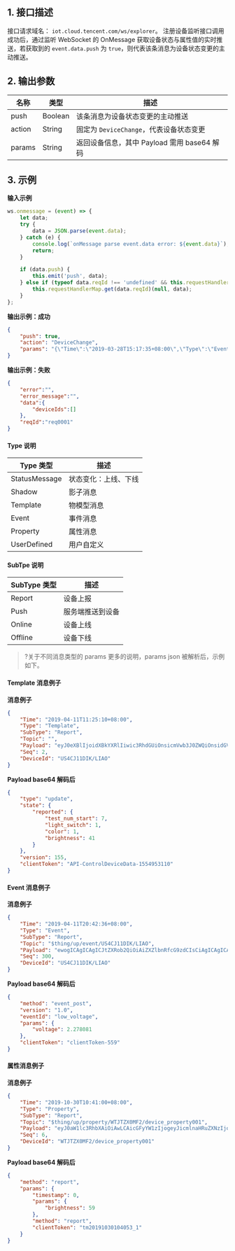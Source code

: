 
## 1. 接口描述
接口请求域名： `iot.cloud.tencent.com/ws/explorer`。
注册设备监听接口调用成功后，通过监听 WebSocket 的 OnMessage 获取设备状态与属性值的实时推送，若获取到的 `event.data.push` 为 `true`，则代表该条消息为设备状态变更的主动推送。

## 2. 输出参数

|名称|类型|描述|
|---|---|---|
|push|Boolean|该条消息为设备状态变更的主动推送|
|action|String|固定为 `DeviceChange`，代表设备状态变更|
|params|String|返回设备信息，其中 Payload 需用 base64 解码|

## 3. 示例

**输入示例**
```js
ws.onmessage = (event) => {
    let data;
    try {
        data = JSON.parse(event.data);
    } catch (e) {
        console.log(`onMessage parse event.data error: ${event.data}`);
        return;
    }

    if (data.push) {
        this.emit('push', data);
    } else if (typeof data.reqId !== 'undefined' && this.requestHandlerMap.has(data.reqId)) {
        this.requestHandlerMap.get(data.reqId)(null, data);
    }
};
```
**输出示例：成功**
```json
{
    "push": true,
    "action": "DeviceChange",
    "params": "{\"Time\":\"2019-03-28T15:17:35+08:00\",\"Type\":\"Event\",\"SubType\":\"Report\",\"Topic\":\"$thing/up/event/LQCSPUNOZ9/testDerive1\",\"Payload\":\"eyJtZXRob2QiOiJldmVudF9wb3N0IiwiY2xpZW50VG9rZW4iOiIxMjMiLCJ2ZXJzaW9uIjoiMS4wIiwiZXZlbnRJZCI6InN0YXR1c19yZXBvcnQiLCJ0aW1lc3RhbXAiOjAsInBhcmFtcyI6eyJzdGF0dXMiOjAsIm1lc3NhZ2UiOiJEZXZpY2VPSyJ9fQ==\",\"Seq\":38,\"DeviceId\":\"LQCSPUNOZ9/testDerive\"}"
}
```
**输出示例：失败**
```json
{
    "error":"",
    "error_message":"",
    "data":{
        "deviceIds":[]
    },
    "reqId":"req0001"
}
```


#### Type 说明

|Type 类型|描述|
|---|---|
|StatusMessage|状态变化：上线、下线|
|Shadow|影子消息|
|Template|物模型消息|
|Event|事件消息|
|Property|属性消息|
|UserDefined|用户自定义|

#### SubTpe 说明

|SubType 类型|描述|
|---|---|
|Report|设备上报|
|Push|服务端推送到设备|
|Online|设备上线|
|Offline|设备下线|

>?关于不同消息类型的 params 更多的说明，params json 被解析后，示例如下。

#### Template 消息例子


**消息例子**
```json
{
    "Time": "2019-04-11T11:25:10+08:00",
    "Type": "Template",
    "SubType": "Report",
    "Topic": "",
    "Payload": "eyJ0eXBlIjoidXBkYXRlIiwic3RhdGUiOnsicmVwb3J0ZWQiOnsidGVzdF9udW1fc3RhcnQiOjcsImxpZ2h0X3N3aXRjaCI6MSwiY29sb3IiOjEsImJyaWdodG5lc3MiOjQxfX0sInZlcnNpb24iOjE1NSwiY2xpZW50VG9rZW4iOiJBUEktQ29udHJvbERldmljZURhdGEtMTU1NDk1MzExMCJ9",
    "Seq": 2,
    "DeviceId": "US4CJ11DIK/LIAO"
}
```

**Payload base64 解码后**
```json
{
    "type": "update",
    "state": {
        "reported": {
            "test_num_start": 7,
            "light_switch": 1,
            "color": 1,
            "brightness": 41
        }
    },
    "version": 155,
    "clientToken": "API-ControlDeviceData-1554953110"
}
```

#### Event 消息例子

**消息例子**
```json
{
    "Time": "2019-04-11T20:42:36+08:00",
    "Type": "Event",
    "SubType": "Report",
    "Topic": "$thing/up/event/US4CJ11DIK/LIAO",
    "Payload": "ewogICAgICAgICJtZXRob2QiOiAiZXZlbnRfcG9zdCIsCiAgICAgICAgInZlcnNpb24iOiAiMS4wIiwKICAgICAgICAiZXZlbnRJZCI6ICJsb3dfdm9sdGFnZSIsCiAgICAgICAgInBhcmFtcyI6IHsKICAgICAgICAgICAgInZvbHRhZ2UiOiAyLjI3ODA4MQogICAgICAgIH0sCiAgICAgICAgImNsaWVudFRva2VuIjogImNsaWVudFRva2VuLTU1OSJ9",
    "Seq": 300,
    "DeviceId": "US4CJ11DIK/LIAO"
}
```

**Payload base64 解码后**
```json
{
    "method": "event_post",
    "version": "1.0",
    "eventId": "low_voltage",
    "params": {
        "voltage": 2.278081
    },
    "clientToken": "clientToken-559"
}
```

#### 属性消息例子

**消息例子**
```json
{
    "Time": "2019-10-30T10:41:00+08:00",
    "Type": "Property",
    "SubType": "Report",
    "Topic": "$thing/up/property/WTJTZX0MF2/device_property001",
    "Payload": "eyJ0aW1lc3RhbXAiOiAwLCAicGFyYW1zIjogeyJicmlnaHRuZXNzIjogNTl9LCAibWV0aG9kIjogInJlcG9ydCIsICJjbGllbnRUb2tlbiI6ICJ0bTIwMTkxMDMwMTA0MDUzXzEifQ==",
    "Seq": 6,
    "DeviceId": "WTJTZX0MF2/device_property001"
}
```

**Payload base64 解码后**
```json
{
    "method": "report",
    "params": {
        "timestamp": 0,
        "params": {
            "brightness": 59
        },
        "method": "report",
        "clientToken": "tm20191030104053_1"
    }
}
```



